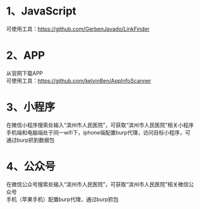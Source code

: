 # 1、JavaScript
可使用工具：https://github.com/GerbenJavado/LinkFinder  
# 2、APP
从官网下载APP  
可使用工具：https://github.com/kelvinBen/AppInfoScanner  
# 3、小程序
在微信小程序搜索处输入“滨州市人民医院”，可获取“滨州市人民医院”相关小程序  
手机端和电脑端处于同一wifi下，iphone端配置burp代理，访问目标小程序，可通过burp抓到数据包  
# 4、公众号
在微信公众号搜索处输入“滨州市人民医院”，可获取“滨州市人民医院”相关微信公众号  
手机（苹果手机）配置burp代理，通过burp抓包  
